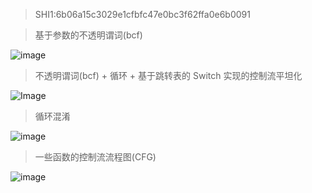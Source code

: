 
> SHI1:6b06a15c3029e1cfbfc47e0bc3f62ffa0e6b0091

> 基于参数的不透明谓词(bcf)

![image](https://user-images.githubusercontent.com/36320938/132166571-f25e2c7f-20d7-417b-bc40-264db6eb17a7.png)

> 不透明谓词(bcf) + 循环 + 基于跳转表的 Switch 实现的控制流平坦化

![Image](https://user-images.githubusercontent.com/36320938/132166446-ba4d45ce-17d9-4255-b433-ad677c59fca9.png)

> 循环混淆

![image](https://user-images.githubusercontent.com/36320938/132167350-03ae9539-3a5c-4ecb-a79c-8903ed427a49.png)

> 一些函数的控制流流程图(CFG)

![image](https://user-images.githubusercontent.com/36320938/132168574-c5d49339-ec50-4a08-a945-8141bf8e8f77.png)

